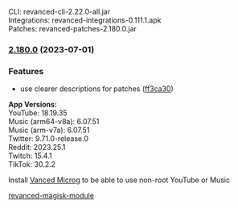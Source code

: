 CLI: revanced-cli-2.22.0-all.jar  
Integrations: revanced-integrations-0.111.1.apk  
Patches: revanced-patches-2.180.0.jar  

### [2.180.0](https://github.com/revanced/revanced-patches/compare/v2.179.0...v2.180.0) (2023-07-01)
### Features
* use clearer descriptions for patches ([ff3ca30](https://github.com/revanced/revanced-patches/commit/ff3ca30e31f4d603b80d35e150f49d996acf9988))

  
**App Versions:**  
YouTube: 18.19.35  
Music (arm64-v8a): 6.07.51  
Music (arm-v7a): 6.07.51  
Twitter: 9.71.0-release.0  
Reddit: 2023.25.1  
Twitch: 15.4.1  
TikTok: 30.2.2  

Install [Vanced Microg](https://github.com/TeamVanced/VancedMicroG/releases) to be able to use non-root YouTube or Music  

[revanced-magisk-module](https://github.com/j-hc/revanced-magisk-module)  
